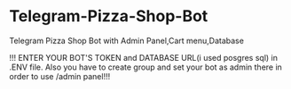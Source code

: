 # Telegram-Pizza-Shop-Bot
Telegram Pizza Shop Bot with Admin Panel,Cart menu,Database

!!! ENTER YOUR BOT'S TOKEN and DATABASE URL(i used posgres sql) in .ENV file. Also you have to create group and set your bot as admin there in order to use /admin panel!!!

